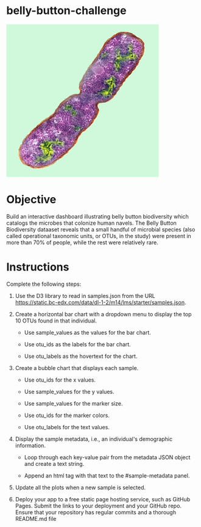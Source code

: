 # belly-button-challenge

![Bacteria](https://github.com/kgregart/belly-button-challenge/blob/main/Images/bacteria.jpg)

# Objective

Build an interactive dashboard illustrating belly button biodiversity which catalogs the microbes that colonize human navels. The Belly Button Biodiversity dataaset reveals that a small handful of microbial species (also called operational taxonomic units, or OTUs, in the study) were present in more than 70% of people, while the rest were relatively rare.

# Instructions

Complete the following steps:

1.  Use the D3 library to read in samples.json from the URL https://static.bc-edx.com/data/dl-1-2/m14/lms/starter/samples.json.

2.  Create a horizontal bar chart with a dropdown menu to display the top 10 OTUs found in that individual.

     - Use sample_values as the values for the bar chart.

     - Use otu_ids as the labels for the bar chart.

     - Use otu_labels as the hovertext for the chart.

3. Create a bubble chart that displays each sample.

     - Use otu_ids for the x values.

     - Use sample_values for the y values.

     - Use sample_values for the marker size.

     - Use otu_ids for the marker colors.

     - Use otu_labels for the text values.

4. Display the sample metadata, i.e., an individual's demographic information.

     - Loop through each key-value pair from the metadata JSON object and create a text string.

     - Append an html tag with that text to the #sample-metadata panel.

5. Update all the plots when a new sample is selected. 

6. Deploy your app to a free static page hosting service, such as GitHub Pages. Submit the links to your deployment and your GitHub repo. Ensure that your repository has regular commits and a thorough README.md file

